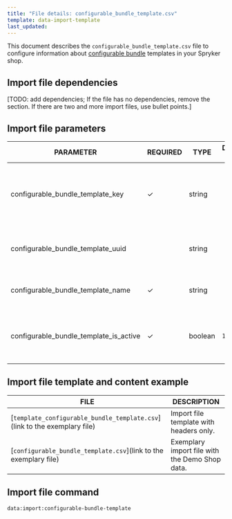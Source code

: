 ```yaml
---
title: "File details: configurable_bundle_template.csv"
template: data-import-template
last_updated: 
---
```


This document describes the `configurable_bundle_template.csv` file to configure information about [configurable bundle](/docs/pbc/all/product-information-management/{{page.version}}/base-shop/feature-overviews/configurable-bundle-feature-overview.html) templates in your Spryker shop.

## Import file dependencies

[TODO: add dependencies; If the file has no dependencies, remove the section. If there are two and more import files, use bullet points.]

## Import file parameters

| PARAMETER                                | REQUIRED | TYPE | DEFAULT VALUE | REQUIREMENTS OR COMMENTS | DESCRIPTION                                          |
| ---------------------------------------- | -------- | ---- | ------------- | ----------------------- | ---------------------------------------------------- |
| configurable_bundle_template_key         |  &check; | string |               |                         | Internal data import identifier of the configurable bundle template. |
| configurable_bundle_template_uuid        |          | string |               |                         | Unique identifier of the configurable bundle.  |
| configurable_bundle_template_name        |  &check; | string |               |                         | Glossary key of the configurable bundle name. |
| configurable_bundle_template_is_active   |  &check; | boolean | `1` | `1`: configurable bunlde is active</li><li>`0`: configurable bunlde is inactive</li></ul> | Flag for the configurable bundle name.  |

## Import file template and content example

| FILE | DESCRIPTION |
|---|---|
| [`template_configurable_bundle_template.csv`](link to the exemplary file)<!--after doc moved to proper place, upload CSV to S3 and add a link-->| Import file template with headers only. |
| [`configurable_bundle_template.csv`](link to the exemplary file)<!--after doc moved to proper place, upload CSV to S3 and add a link--> | Exemplary import file with the Demo Shop data. |


## Import file command

```bash
data:import:configurable-bundle-template
```